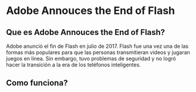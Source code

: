 # Adobe Annouces the End of Flash

## Que es Adobe Annouces the End of Flash?

Adobe anunció el fin de Flash en julio de 2017. Flash fue una vez una de las formas más populares para que las personas transmitieran videos y jugaran juegos en línea. Sin embargo, tuvo problemas de seguridad y no logró hacer la transición a la era de los teléfonos inteligentes.

## Como funciona?

